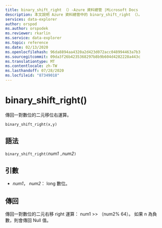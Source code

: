 ```yaml
---
title: binary_shift_right （）-Azure 資料總管 |Microsoft Docs
description: 本文說明 Azure 資料總管中的 binary_shift_right （）。
services: data-explorer
author: orspod
ms.author: orspodek
ms.reviewer: rkarlin
ms.service: data-explorer
ms.topic: reference
ms.date: 02/13/2020
ms.openlocfilehash: 96da8894aa4320a2d423d072acc048994463a7b3
ms.sourcegitcommit: 09da3f26b4235368297b8b9b604d4282228a443c
ms.translationtype: MT
ms.contentlocale: zh-TW
ms.lasthandoff: 07/28/2020
ms.locfileid: "87349018"
---
```

# <a name="binary_shift_right"></a>binary_shift_right()

傳回一對數位的二元移位右運算。

```kusto
binary_shift_right(x,y) 
```

## <a name="syntax"></a>語法

`binary_shift_right(`*num1* `,`*num2*`)`

## <a name="arguments"></a>引數

* *num1*， *num2*： long 數位。

## <a name="returns"></a>傳回

傳回一對數位的二元右移 right 運算： num1 >>  （num2% 64）。
如果 n 為負數，則會傳回 Null 值。